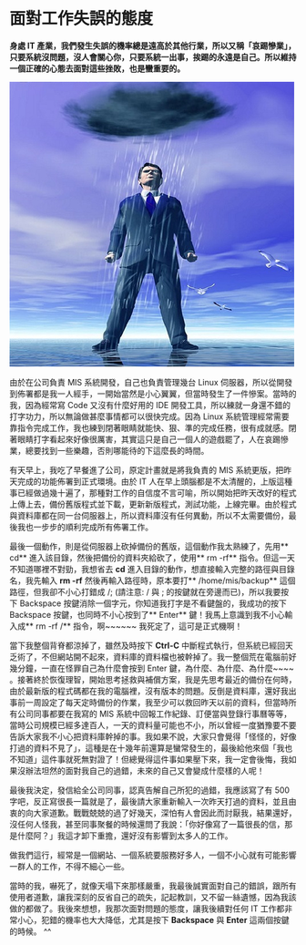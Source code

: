 # 面對工作失誤的態度
**身處 IT 產業，我們發生失誤的機率總是遠高於其他行業，所以又稱「哀踢慘業」，只要系統沒問題，沒人會關心你，只要系統一出事，挨踢的永遠是自己。所以維持一個正確的心態去面對這些挫敗，也是蠻重要的。**

   ![](5135ED13-513A-F39F-068B-A26D36176A10.jpg@700w_0e_1l.jpg)

由於在公司負責 MIS 系統開發，自己也負責管理幾台 Linux 伺服器，所以從開發到佈署都是我一人經手，一開始當然是小心翼翼，但當時發生了一件慘案。當時的我，因為經常寫 Code 又沒有什麼好用的 IDE 開發工具，所以練就一身還不錯的打字功力，所以無論做甚麼事情都可以很快完成。因為 Linux 系統管理經常需要靠指令完成工作，我也練到閉著眼睛就能快、狠、準的完成任務，很有成就感。閉著眼睛打字看起來好像很厲害，其實這只是自己一個人的遊戲罷了，人在哀踢慘業，總要找到一些樂趣，否則哪能待的下這麼長的時間。

 有天早上，我吃了早餐進了公司，原定計畫就是將我負責的 MIS 系統更版，把昨天完成的功能佈署到正式環境。由於 IT 人在早上頭腦都是不太清醒的，上版這種事已經做過幾十遍了，那種對工作的自信度不言可喻，所以開始把昨天改好的程式上傳上去，備份舊版程式並下載，更新新版程式，測試功能，上線完畢。由於程式與資料庫都在同一台伺服器上，所以資料庫沒有任何異動，所以不太需要備份，最後我也一步步的順利完成所有佈署工作。

 最後一個動作，則是從伺服器上砍掉備份的舊版，這個動作我太熟練了，先用** cd** 進入該目錄，然後把備份的資料夾給砍了，使用** rm -rf** 指令。但這一天不知道哪裡不對勁，我想省去 **cd** 進入目錄的動作，想直接輸入完整的路徑與目錄名，我先輸入 **rm -rf** 然後再輸入路徑時，原本要打** /home/mis/backup** 這個路徑，但我卻不小心打錯成 /; (請注意: / 與 ; 的按鍵就在旁邊而已)，所以我要按下 Backspace 按鍵消除一個字元，你知道我打字是不看鍵盤的，我成功的按下 Backspace 按鍵，也同時不小心按到了** Enter** 鍵！我馬上意識到我不小心輸入成** rm -rf /** 指令，啊~~~~~~ 我死定了，這可是正式機啊！

 當下我整個背脊都涼掉了，雖然及時按下 **Ctrl-C** 中斷程式執行，但系統已經回天乏術了，不但網站開不起來，資料庫的資料檔也被幹掉了。我一整個荒在電腦前好幾分鐘，一直在怪罪自己為什麼會按到 Enter 鍵，為什麼、為什麼、為什麼~~~~ 。接著終於恢復理智，開始思考拯救與補償方案，我是先思考最近的備份在何時，由於最新版的程式碼都在我的電腦裡，沒有版本的問題。反倒是資料庫，還好我出事前一周設定了每天定時備份的作業，我至少可以救回昨天以前的資料，但當時所有公司同事都要在我寫的 MIS 系統中回報工作紀錄、訂便當與登錄行事曆等等，當時公司規模已經多達百人，一天的資料量可能也不小，所以曾經一度猶豫要不要告訴大家我不小心把資料庫幹掉的事。我如果不說，大家只會覺得「怪怪的，好像打過的資料不見了」，這種是在十幾年前還算是蠻常發生的，最後給他來個「我也不知道」這件事就死無對證了！但總覺得這件事如果壓下來，我一定會後悔，我如果沒辦法坦然的面對我自己的過錯，未來的自己又會變成什麼樣的人呢！


 最後我決定，發信給全公司同事，認真告解自己所犯的過錯，我應該寫了有 500 字吧，反正寫很長一篇就是了，最後請大家重新輸入一次昨天打過的資料，並且由衷的向大家道歉。戰戰兢兢的過了好幾天，深怕有人會因此而討厭我，結果還好，沒任何人怪我，甚至同事聚餐的時候還問了我說：「你好像寫了一篇很長的信，那是什麼阿？」我這才卸下重擔，還好沒有影響到太多人的工作。

 做我們這行，經常是一個網站、一個系統要服務好多人，一個不小心就有可能影響一群人的工作，不得不細心一些。

 當時的我，嚇死了，就像天塌下來那樣嚴重，我最後誠實面對自己的錯誤，跟所有使用者道歉，讓我深刻的反省自己的疏失，記起教訓，又不留一絲遺憾，因為我該做的都做了。我後來想想，我那次面對問題的態度，讓我後續對任何 IT 工作都非常小心，犯錯的機率也大大降低，尤其是按下 **Backspace** 與 **Enter** 這兩個按鍵的時候。 ^^